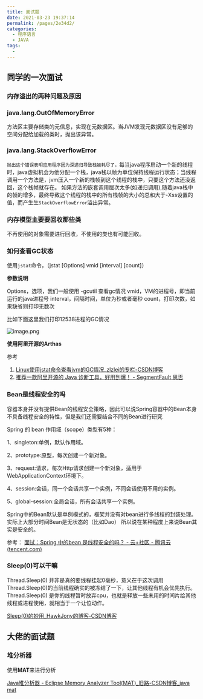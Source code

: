 ```yaml
---
title: 面试题
date: 2021-03-23 19:37:14
permalink: /pages/2e34d2/
categories:
  - 程序语言
  - JAVA
tags:
  - 
---
```

## 同学的一次面试

### 内存溢出的两种问题及原因

### java.lang.OutOfMemoryError

方法区主要存储类的元信息，实现在元数据区。当JVM发现元数据区没有足够的空间分配给加载的类时，抛出该异常。

### java.lang.StackOverflowError

`抛出这个错误表明应用程序因为深递归导致栈被耗尽了。`每当java程序启动一个新的线程时，java虚拟机会为他分配一个栈，java栈以帧为单位保持线程运行状态；当线程调用一个方法是，jvm压入一个新的栈帧到这个线程的栈中，只要这个方法还没返回，这个栈帧就存在。 如果方法的嵌套调用层次太多(如递归调用),随着java栈中的帧的增多，最终导致这个线程的栈中的所有栈帧的大小的总和大于-Xss设置的值，而产生生`StackOverflowError`溢出异常。

### 内存模型主要要回收那些类

不再使用的对象需要进行回收，不使用的类也有可能回收。

### 如何查看GC状态

使用`jstat`命令，（jstat [Options] vmid [interval] [count]）

**参数说明**

Options，选项，我们一般使用 -gcutil 查看gc情况
vmid，VM的进程号，即当前运行的java进程号
interval，间隔时间，单位为秒或者毫秒
count，打印次数，如果缺省则打印无数次

比如下面这里我们打印12538进程的GC情况

![image.png](https://img.xiaoyou66.com/2021/03/23/f6fed02e40cbf.png)

**使用阿里开源的Arthas**

参考

1. [Linux使用jstat命令查看jvm的GC情况_zlzlei的专栏-CSDN博客](https://blog.csdn.net/zlzlei/article/details/46471627)
2. [推荐一款阿里开源的 Java 诊断工具，好用到爆！ - SegmentFault 思否](https://segmentfault.com/a/1190000019925820)

### Bean是线程安全的吗

容器本身并没有提供Bean的线程安全策略，因此可以说Spring容器中的Bean本身不具备线程安全的特性，但是我们还需要结合不同的Bean进行研究

Spring 的 bean 作用域（scope）类型有5种：

1、singleton:单例，默认作用域。

2、prototype:原型，每次创建一个新对象。

3、request:请求，每次Http请求创建一个新对象，适用于WebApplicationContext环境下。

4、session:会话，同一个会话共享一个实例，不同会话使用不用的实例。

5、global-session:全局会话，所有会话共享一个实例。

Spring中的Bean默认是单例模式的，框架并没有对bean进行多线程的封装处理。实际上大部分时间Bean是无状态的（比如Dao） 所以说在某种程度上来说Bean其实是安全的。

参考： [面试：Spring 中的bean 是线程安全的吗？ - 云+社区 - 腾讯云 (tencent.com)](https://cloud.tencent.com/developer/article/1743283)

### Sleep(0)可以干嘛

Thread.Sleep(0) 并非是真的要线程挂起0毫秒，意义在于这次调用Thread.Sleep(0)的当前线程确实的被冻结了一下，让其他线程有机会优先执行。Thread.Sleep(0) 是你的线程暂时放弃cpu，也就是释放一些未用的时间片给其他线程或进程使用，就相当于一个让位动作。

[Sleep(0)的妙用_HawkJony的博客-CSDN博客](https://blog.csdn.net/qiaoquan3/article/details/56281092)

## 大佬的面试题

### 堆分析器

使用**MAT**来进行分析

[Java堆分析器 - Eclipse Memory Analyzer Tool(MAT)_旧路-CSDN博客_java mat](https://blog.csdn.net/wuyuxing24/article/details/105456317)





